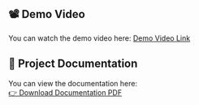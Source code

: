 ## 📽️ Demo Video
You can watch the demo video here: [Demo Video Link](https://drive.google.com/file/d/1DqqjM8ZMx_IKXm77DKXYnT9Uzxp-DlKZ/view?usp=drive_link)

## 📄 Project Documentation
You can view the documentation here:  
[👉 Download Documentation PDF](https://drive.google.com/file/d/1vAm-DXBrx4AFZhs59svu6fQn4uYhkNvq/view?usp=drive_link)


